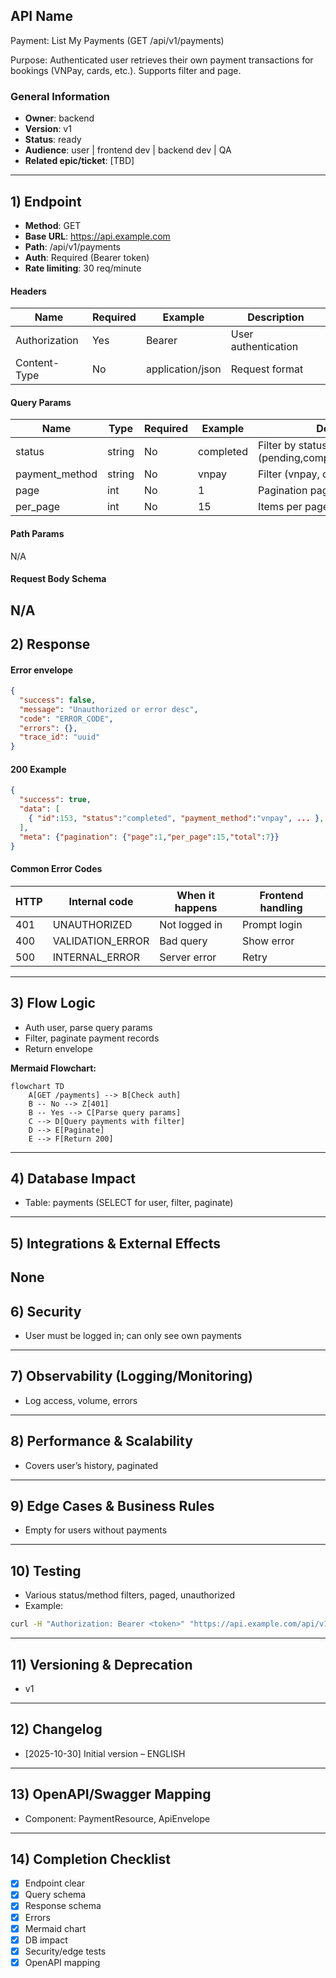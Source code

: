## API Name
Payment: List My Payments (GET /api/v1/payments)

Purpose: Authenticated user retrieves their own payment transactions for bookings (VNPay, cards, etc.). Supports filter and page.

### General Information
- **Owner**: backend
- **Version**: v1
- **Status**: ready
- **Audience**: user | frontend dev | backend dev | QA
- **Related epic/ticket**: [TBD]
---
## 1) Endpoint
- **Method**: GET
- **Base URL**: https://api.example.com
- **Path**: /api/v1/payments
- **Auth**: Required (Bearer token)
- **Rate limiting**: 30 req/minute

#### Headers
| Name           | Required | Example              | Description          |
|----------------|----------|----------------------|----------------------|
| Authorization  | Yes      | Bearer <token>       | User authentication  |
| Content-Type   | No       | application/json     | Request format       |

#### Query Params
| Name          | Type   | Required | Example     | Description                       |
|---------------|--------|----------|-------------|-----------------------------------|
| status        | string | No       | completed   | Filter by status (pending,completed,failed,refunded) |
| payment_method| string | No       | vnpay       | Filter (vnpay, card, stripe, etc.)|
| page          | int    | No       | 1           | Pagination page                   |
| per_page      | int    | No       | 15          | Items per page                    |

#### Path Params
N/A
#### Request Body Schema
N/A
---
## 2) Response
#### Error envelope
```json
{
  "success": false,
  "message": "Unauthorized or error desc",
  "code": "ERROR_CODE",
  "errors": {},
  "trace_id": "uuid"
}
```
#### 200 Example
```json
{
  "success": true,
  "data": [
    { "id":153, "status":"completed", "payment_method":"vnpay", ... }, ...
  ],
  "meta": {"pagination": {"page":1,"per_page":15,"total":7}}
}
```
#### Common Error Codes
| HTTP | Internal code    | When it happens         | Frontend handling   |
|------|------------------|-------------------------|---------------------|
| 401  | UNAUTHORIZED     | Not logged in           | Prompt login        |
| 400  | VALIDATION_ERROR | Bad query               | Show error          |
| 500  | INTERNAL_ERROR   | Server error            | Retry               |
---
## 3) Flow Logic
- Auth user, parse query params
- Filter, paginate payment records
- Return envelope

**Mermaid Flowchart:**
```mermaid
flowchart TD
    A[GET /payments] --> B[Check auth]
    B -- No --> Z[401]
    B -- Yes --> C[Parse query params]
    C --> D[Query payments with filter]
    D --> E[Paginate]
    E --> F[Return 200]
```
---
## 4) Database Impact
- Table: payments (SELECT for user, filter, paginate)
---
## 5) Integrations & External Effects
None
---
## 6) Security
- User must be logged in; can only see own payments
---
## 7) Observability (Logging/Monitoring)
- Log access, volume, errors
---
## 8) Performance & Scalability
- Covers user’s history, paginated
---
## 9) Edge Cases & Business Rules
- Empty for users without payments
---
## 10) Testing
- Various status/method filters, paged, unauthorized
- Example:
```bash
curl -H "Authorization: Bearer <token>" "https://api.example.com/api/v1/payments?status=completed"
```
---
## 11) Versioning & Deprecation
- v1
---
## 12) Changelog
- [2025-10-30] Initial version – ENGLISH
---
## 13) OpenAPI/Swagger Mapping
- Component: PaymentResource, ApiEnvelope
---
## 14) Completion Checklist
- [x] Endpoint clear
- [x] Query schema
- [x] Response schema
- [x] Errors
- [x] Mermaid chart
- [x] DB impact
- [x] Security/edge tests
- [x] OpenAPI mapping
